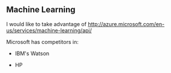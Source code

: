 
## <a name="MachineLearning"> Machine Learning</a>
I would like to take advantage of
http://azure.microsoft.com/en-us/services/machine-learning/api/

Microsoft has competitors in:

* IBM's Watson 

* HP
